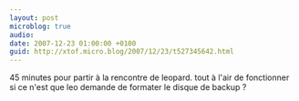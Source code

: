 ```yaml
---
layout: post
microblog: true
audio: 
date: 2007-12-23 01:00:00 +0100
guid: http://xtof.micro.blog/2007/12/23/t527345642.html
---
```

45 minutes pour partir à la rencontre de leopard. tout à l'air de fonctionner si ce n'est que leo demande de formater le disque de backup ?

